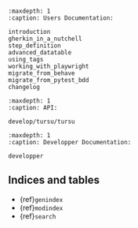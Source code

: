 ```{include} ../../README.md

```


```{toctree}
:maxdepth: 1
:caption: Users Documentation:

introduction
gherkin_in_a_nutchell
step_definition
advanced_datatable
using_tags
working_with_playwright
migrate_from_behave
migrate_from_pytest_bdd
changelog
```

```{toctree}
:maxdepth: 1
:caption: API:

develop/tursu/tursu
```

```{toctree}
:maxdepth: 1
:caption: Developper Documentation:

developper
```

## Indices and tables

- {ref}`genindex`
- {ref}`modindex`
- {ref}`search`
